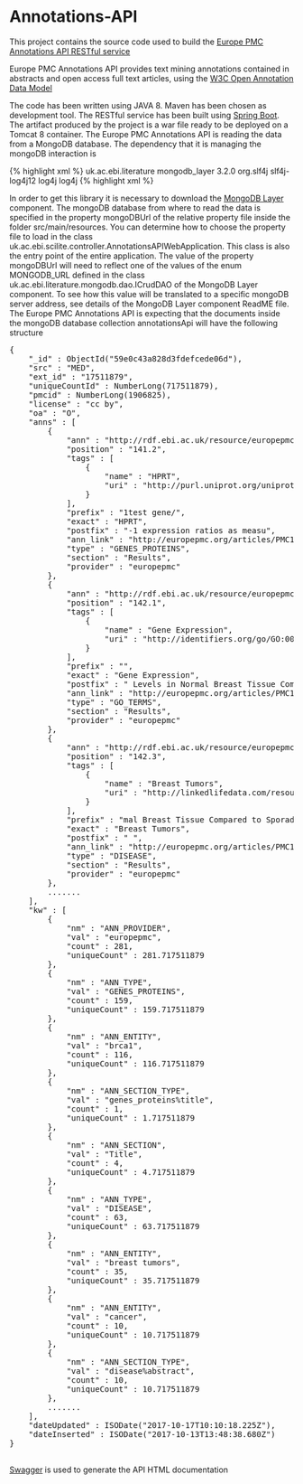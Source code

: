 # Annotations-API
This project contains the source code used to build the [Europe PMC Annotations API RESTful service][5]

Europe PMC Annotations API provides text mining annotations contained in abstracts and open access full text articles, using the [W3C Open Annotation Data Model][1]

The code has been written using JAVA 8. Maven has been chosen as development tool. The RESTful service  has been built using [Spring Boot][2]. The artifact produced by the project is a war file ready to be deployed on a Tomcat 8 container. 
The Europe PMC Annotations API is reading the data from a MongoDB database. The dependency that it is managing the mongoDB interaction is

{% highlight xml %}
<dependency>
       <groupId>uk.ac.ebi.literature</groupId>
	  <artifactId>mongodb_layer</artifactId>
	  <version>3.2.0</version>
	  <exclusions>
		  <exclusion> 
		    <groupId>org.slf4j</groupId>
		    <artifactId>slf4j-log4j12</artifactId>
		  </exclusion>
		  <exclusion> 
		    <groupId>log4j</groupId>
		    <artifactId>log4j</artifactId>
		  </exclusion>
	</exclusions> 
</dependency>
{% highlight xml %}

In order to get this library it is necessary to download the [MongoDB Layer][3] component. 
The mongoDB database from where to read the data is specified in the property mongoDBUrl of the relative property file inside the folder src/main/resources. You can determine how to choose the property file to load in the class uk.ac.ebi.scilite.controller.AnnotationsAPIWebApplication. This class is also the entry point of the entire application. The value of the property mongoDBUrl will need to reflect one of the values of the enum MONGODB_URL defined in the class uk.ac.ebi.literature.mongodb.dao.ICrudDAO of the MongoDB Layer component. To see how this value will be translated to a specific mongoDB server address, see details of the MongoDB Layer component ReadME file.
The Europe PMC Annotations API is expecting that the documents inside the mongoDB database collection annotationsApi will have the following structure

<pre>
{
    "_id" : ObjectId("59e0c43a828d3fdefcede06d"),
    "src" : "MED",
    "ext_id" : "17511879",
    "uniqueCountId" : NumberLong(717511879),
    "pmcid" : NumberLong(1906825),
    "license" : "cc by",
    "oa" : "O",
    "anns" : [ 
        {
            "ann" : "http://rdf.ebi.ac.uk/resource/europepmc/annotations/PMC1906825#141-2",
            "position" : "141.2",
            "tags" : [ 
                {
                    "name" : "HPRT",
                    "uri" : "http://purl.uniprot.org/uniprot/Q26997"
                }
            ],
            "prefix" : "1test gene/",
            "exact" : "HPRT",
            "postfix" : "-1 expression ratios as measu",
            "ann_link" : "http://europepmc.org/articles/PMC1906825#europepmc_141-2",
            "type" : "GENES_PROTEINS",
            "section" : "Results",
            "provider" : "europepmc"
        }, 
        {
            "ann" : "http://rdf.ebi.ac.uk/resource/europepmc/annotations/PMC1906825#142-1",
            "position" : "142.1",
            "tags" : [ 
                {
                    "name" : "Gene Expression",
                    "uri" : "http://identifiers.org/go/GO:0010467"
                }
            ],
            "prefix" : "",
            "exact" : "Gene Expression",
            "postfix" : " Levels in Normal Breast Tissue Compared",
            "ann_link" : "http://europepmc.org/articles/PMC1906825#europepmc_142-1",
            "type" : "GO_TERMS",
            "section" : "Results",
            "provider" : "europepmc"
        }, 
        {
            "ann" : "http://rdf.ebi.ac.uk/resource/europepmc/annotations/PMC1906825#142-3",
            "position" : "142.3",
            "tags" : [ 
                {
                    "name" : "Breast Tumors",
                    "uri" : "http://linkedlifedata.com/resource/umls-concept/C1458155"
                }
            ],
            "prefix" : "mal Breast Tissue Compared to Sporadic ",
            "exact" : "Breast Tumors",
            "postfix" : " ",
            "ann_link" : "http://europepmc.org/articles/PMC1906825#europepmc_142-3",
            "type" : "DISEASE",
            "section" : "Results",
            "provider" : "europepmc"
        }, 
        .......
    ],
    "kw" : [ 
        {
            "nm" : "ANN_PROVIDER",
            "val" : "europepmc",
            "count" : 281,
            "uniqueCount" : 281.717511879
        }, 
        {
            "nm" : "ANN_TYPE",
            "val" : "GENES_PROTEINS",
            "count" : 159,
            "uniqueCount" : 159.717511879
        }, 
        {
            "nm" : "ANN_ENTITY",
            "val" : "brca1",
            "count" : 116,
            "uniqueCount" : 116.717511879
        }, 
        {
            "nm" : "ANN_SECTION_TYPE",
            "val" : "genes_proteins%title",
            "count" : 1,
            "uniqueCount" : 1.717511879
        }, 
        {
            "nm" : "ANN_SECTION",
            "val" : "Title",
            "count" : 4,
            "uniqueCount" : 4.717511879
        }, 
        {
            "nm" : "ANN_TYPE",
            "val" : "DISEASE",
            "count" : 63,
            "uniqueCount" : 63.717511879
        }, 
        {
            "nm" : "ANN_ENTITY",
            "val" : "breast tumors",
            "count" : 35,
            "uniqueCount" : 35.717511879
        }, 
        {
            "nm" : "ANN_ENTITY",
            "val" : "cancer",
            "count" : 10,
            "uniqueCount" : 10.717511879
        }, 
        {
            "nm" : "ANN_SECTION_TYPE",
            "val" : "disease%abstract",
            "count" : 10,
            "uniqueCount" : 10.717511879
        }, 
        .......
    ],
    "dateUpdated" : ISODate("2017-10-17T10:10:18.225Z"),
    "dateInserted" : ISODate("2017-10-13T13:48:38.680Z")
}

</pre>

[Swagger][4] is used to generate the API HTML documentation

[1]: https://www.w3.org/TR/annotation-model/
[2]: http://spring.io/guides/gs/rest-service/
[3]: https://github.com/EuropePMC/MongoDB-Layer
[4]: https://swagger.io/
[5]: https://europepmc.org/AnnotationsApi

